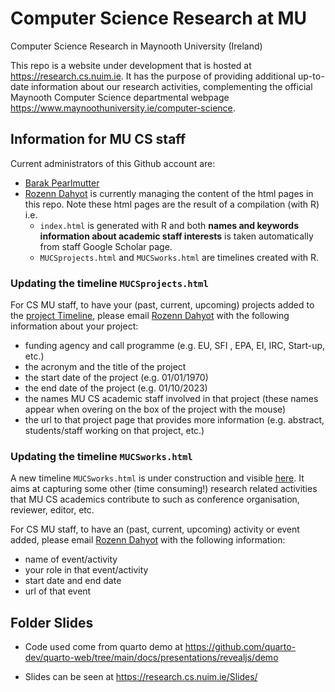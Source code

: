 # Computer Science Research at MU
Computer Science Research in Maynooth University (Ireland)

This repo is a website under development that is hosted at <a href="https://research.cs.nuim.ie" target="_blank">https://research.cs.nuim.ie</a>.
It has the purpose of  providing additional up-to-date information about our research activities, complementing the official Maynooth Computer Science departmental webpage <a href="https://www.maynoothuniversity.ie/computer-science" target="_blank">https://www.maynoothuniversity.ie/computer-science</a>. 

## Information for MU CS staff

Current administrators of this Github account are:
- [Barak Pearlmutter](https://www.maynoothuniversity.ie/faculty-science-engineering/our-people/barak-pearlmutter)
- [Rozenn Dahyot](https://www.maynoothuniversity.ie/faculty-science-engineering/our-people/rozenn-dahyot) is currently managing the content of the  html pages in this repo. Note these html pages are the result of a compilation (with R) i.e.
  - ```index.html``` is generated with R and both **names and keywords information  about academic staff interests** is taken automatically from staff Google Scholar page.
  -  ```MUCSprojects.html``` and ```MUCSworks.html``` are  timelines created  with R.  


### **Updating the timeline** ```MUCSprojects.html``` 

For CS MU staff, to have your (past, current, upcoming) projects added to the <a href="https://research.cs.nuim.ie/MUCSprojects.html" target="_blank">project Timeline</a>, please email <a href="https://www.maynoothuniversity.ie/faculty-science-engineering/our-people/rozenn-dahyot" target="_blank">Rozenn Dahyot</a> with the following information about your project:
- funding agency and call programme (e.g. EU, SFI , EPA, EI, IRC, Start-up, etc.)
- the acronym and the title of the project
- the start date of the project  (e.g. 01/01/1970)
- the end date of the project  (e.g. 01/10/2023)
- the names MU CS academic staff involved in that project (these names appear when overing on the box of the project with the mouse)
- the url to that project page that provides more information (e.g. abstract,  students/staff working on that project, etc.)

### **Updating the timeline** ```MUCSworks.html``` 

A new timeline ```MUCSworks.html``` is under construction and visible [here](https://research.cs.nuim.ie/MUCSworks.html). It aims at capturing some other (time consuming!) research related activities that MU CS academics contribute to such as conference organisation, reviewer, editor, etc. 

For CS MU staff, to have an (past, current, upcoming) activity or event added, please email <a href="https://www.maynoothuniversity.ie/faculty-science-engineering/our-people/rozenn-dahyot" target="_blank">Rozenn Dahyot</a> with the following information:
- name of event/activity
- your role in that event/activity
- start date and end date
- url of that event

## Folder Slides


- Code used come from quarto demo at <https://github.com/quarto-dev/quarto-web/tree/main/docs/presentations/revealjs/demo>

- Slides can be seen at <https://research.cs.nuim.ie/Slides/>


